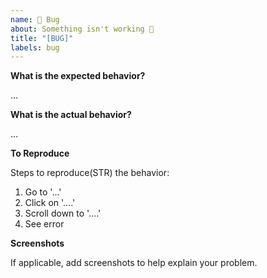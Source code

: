 ```yaml
---
name: 🐜 Bug
about: Something isn't working 🔧
title: "[BUG]"
labels: bug
---
```


**What is the expected behavior?**

...

**What is the actual behavior?**

...

**To Reproduce**

Steps to reproduce(STR) the behavior:

1. Go to '...'
2. Click on '....'
3. Scroll down to '....'
4. See error

**Screenshots**

If applicable, add screenshots to help explain your problem.
